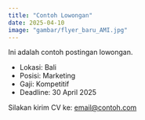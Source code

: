 ```yaml
---
title: "Contoh Lowongan"
date: 2025-04-10
image: "gambar/flyer_baru_AMI.jpg"
---
```


Ini adalah contoh postingan lowongan.

* Lokasi: Bali  
* Posisi: Marketing  
* Gaji: Kompetitif  
* Deadline: 30 April 2025

Silakan kirim CV ke: email@contoh.com
